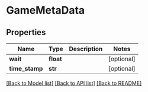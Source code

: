 # GameMetaData

## Properties
Name | Type | Description | Notes
------------ | ------------- | ------------- | -------------
**wait** | **float** |  | [optional] 
**time_stamp** | **str** |  | [optional] 

[[Back to Model list]](../README.md#documentation-for-models) [[Back to API list]](../README.md#documentation-for-api-endpoints) [[Back to README]](../README.md)

